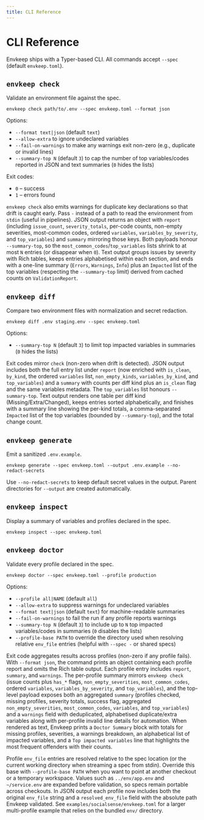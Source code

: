 ```yaml
---
title: CLI Reference
---
```


# CLI Reference

Envkeep ships with a Typer-based CLI. All commands accept `--spec` (default `envkeep.toml`).

## `envkeep check`
Validate an environment file against the spec.

```
envkeep check path/to/.env --spec envkeep.toml --format json
```

Options:
- `--format text|json` (default `text`)
- `--allow-extra` to ignore undeclared variables
- `--fail-on-warnings` to make any warnings exit non-zero (e.g., duplicate or invalid lines)
- `--summary-top N` (default `3`) to cap the number of top variables/codes reported in JSON and text summaries (`0` hides the lists)

Exit codes:
- `0` – success
- `1` – errors found

`envkeep check` also emits warnings for duplicate key declarations so that drift is caught early.
Pass `-` instead of a path to read the environment from `stdin` (useful in pipelines).
JSON output returns an object with `report` (including `issue_count`, `severity_totals`, per-code counts, non-empty severities, most-common codes, ordered `variables`, `variables_by_severity`, and `top_variables`) and `summary` mirroring those keys. Both payloads honour `--summary-top`, so the `most_common_codes`/`top_variables` lists shrink to at most `N` entries (or disappear when `0`).
Text output groups issues by severity with Rich tables, keeps entries alphabetised within each section, and ends with a one-line summary (`Errors`, `Warnings`, `Info`) plus an `Impacted` list of the top variables (respecting the `--summary-top` limit) derived from cached counts on `ValidationReport`.

## `envkeep diff`
Compare two environment files with normalization and secret redaction.

```
envkeep diff .env staging.env --spec envkeep.toml
```

Options:
- `--summary-top N` (default `3`) to limit top impacted variables in summaries (`0` hides the lists)

Exit codes mirror `check` (non-zero when drift is detected).
JSON output includes both the full entry list under `report` (now enriched with `is_clean`, `by_kind`, the ordered `variables` list, `non_empty_kinds`, `variables_by_kind`, and `top_variables`) and a `summary` with counts per diff kind plus an `is_clean` flag and the same variables metadata. The `top_variables` list honours `--summary-top`.
Text output renders one table per diff kind (Missing/Extra/Changed), keeps entries sorted alphabetically, and finishes with a summary line showing the per-kind totals, a comma-separated `Impacted` list of the top variables (bounded by `--summary-top`), and the total change count.

## `envkeep generate`
Emit a sanitized `.env.example`.

```
envkeep generate --spec envkeep.toml --output .env.example --no-redact-secrets
```

Use `--no-redact-secrets` to keep default secret values in the output.
Parent directories for `--output` are created automatically.

## `envkeep inspect`
Display a summary of variables and profiles declared in the spec.

```
envkeep inspect --spec envkeep.toml
```

## `envkeep doctor`
Validate every profile declared in the spec.

```
envkeep doctor --spec envkeep.toml --profile production
```

Options:
- `--profile all|NAME` (default `all`)
- `--allow-extra` to suppress warnings for undeclared variables
- `--format text|json` (default `text`) for machine-readable summaries
- `--fail-on-warnings` to fail the run if any profile reports warnings
- `--summary-top N` (default `3`) to include up to `N` top impacted variables/codes in summaries (`0` disables the lists)
- `--profile-base PATH` to override the directory used when resolving relative `env_file` entries (helpful with `--spec -` or shared specs)

Exit code aggregates results across profiles (non-zero if any profile fails).
With `--format json`, the command prints an object containing each profile report and omits the Rich table output. Each profile entry includes `report`, `summary`, and `warnings`. The per-profile summary mirrors `envkeep check` (issue counts plus `has_*` flags, `non_empty_severities`, `most_common_codes`, ordered `variables`, `variables_by_severity`, and `top_variables`), and the top-level payload exposes both an aggregated `summary` (profiles checked, missing profiles, severity totals, success flag, aggregated `non_empty_severities`, `most_common_codes`, `variables`, and `top_variables`) and a `warnings` field with deduplicated, alphabetised duplicate/extra variables along with per-profile invalid line details for automation.
When rendered as text, Envkeep prints a `Doctor Summary` block with totals for missing profiles, severities, a warnings breakdown, an alphabetical list of impacted variables, and a `Top impacted variables` line that highlights the most frequent offenders with their counts.

Profile `env_file` entries are resolved relative to the spec location (or the current working directory when streaming a spec from stdin). Override this base with `--profile-base PATH` when you want to point at another checkout or a temporary workspace. Values such as `../env/app.env` and `~/service.env` are expanded before validation, so specs remain portable across checkouts. In JSON output each profile now includes both the original `env_file` string and a `resolved_env_file` field with the absolute path Envkeep validated. See `examples/socialsense/envkeep.toml` for a larger multi-profile example that relies on the bundled `env/` directory.
